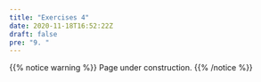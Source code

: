 ```yaml
---
title: "Exercises 4"
date: 2020-11-18T16:52:22Z
draft: false
pre: "9. "
---
```



{{% notice warning %}}
Page under construction.
{{% /notice %}}


